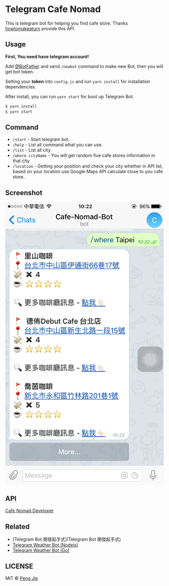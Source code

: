 # Telegram Cafe Nomad

This is telegram bot for helping you find cafe store. Thanks [howtomakeaturn](https://github.com/howtomakeaturn) provide this API.

## Usage

**First, You need have telegram account!**  

Add [@BotFather](https://telegram.me/BotFather) and send `/newbot` command to make new Bot, then you will get bot token.  

Setting your **token** into `config.js` and run `yarn install` for installation dependencies.   

After install, you can run `yarn start` for boot up Telegram Bot.

```sh
$ yarn install
$ yarn start
```

## Command

- `/start` - Start telegram bot.
- `/help` - List all command what you can use.
- `/list` - List all city.
- `/where cityName` - You will get random five cafe stores information in that city.
- `/location` - Getting your position and check your city whether in API list, based on your location use Google Maps API calculate close to you cafe store.

## Screenshot

![Cafe Nomad](./screenshot/cafe-nomad.png)

## API

[Cafe Nomad Developer](https://cafenomad.tw/developers/docs/v1.1)

## Related

- [Telegram Bot 開發起手式](Telegram Bot 開發起手式)
- [Telegram Weather Bot (Nodejs)](https://github.com/neighborhood999/telegram-weather-bot)
- [Telegram Weather Bot (Go)](https://github.com/neighborhood999/go-telegram-weather-bot)

## LICENSE

MIT © [Peng Jie](https://github.com/neighborhood999)
